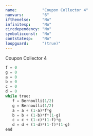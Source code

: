 ```yaml
---
name:           "Coupon Collector 4"
numvars:        "6"
ifthenelse:     "No"
infinitesp:     "No"
circdependency: "No"
symbolicconst:  "No"
contstatesp:    "No"
loopguard:      "(true)"
---
```


Coupon Collector 4

```python
f = 0
g = 0
a = 0
b = 0
c = 0
d = 0
while true:
   f = Bernoulli(1/2)
   g = Bernoulli(1/2)
   a = a + (1-a)*f*g
   b = b + (1-b)*f*(1-g)
   c = c + (1-c)*(1-f)*g
   d = d + (1-d)*(1-f)*(1-g)
end
```
